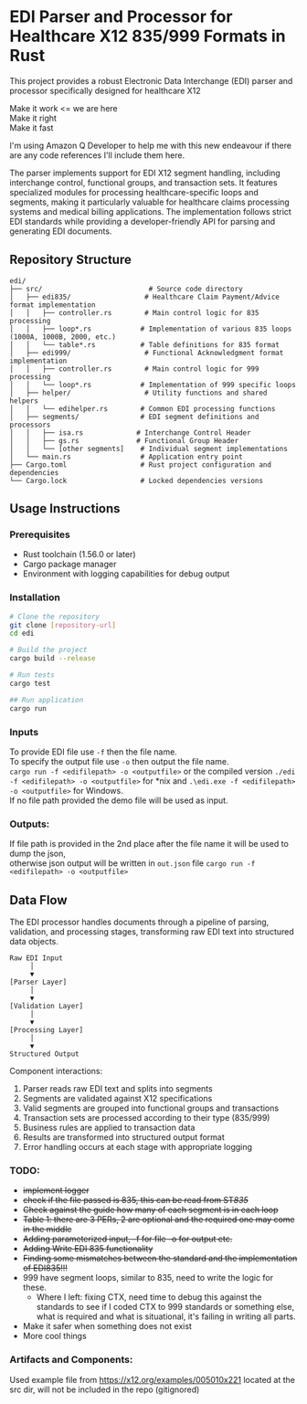 # EDI Parser and Processor for Healthcare X12 835/999 Formats in Rust

This project provides a robust Electronic Data Interchange (EDI) parser and processor specifically designed for healthcare X12 

Make it work <= we are here   
Make it right   
Make it fast   

I'm using Amazon Q Developer to help me with this new endeavour if there are any code references I'll include them here.

The parser implements support for EDI X12 segment handling, including interchange control, functional groups, and transaction sets. It features specialized modules for processing healthcare-specific loops and segments, making it particularly valuable for healthcare claims processing systems and medical billing applications. The implementation follows strict EDI standards while providing a developer-friendly API for parsing and generating EDI documents.

## Repository Structure
```
edi/
├── src/                          # Source code directory
│   ├── edi835/                  # Healthcare Claim Payment/Advice format implementation
│   │   ├── controller.rs        # Main control logic for 835 processing
│   │   ├── loop*.rs            # Implementation of various 835 loops (1000A, 1000B, 2000, etc.)
│   │   └── table*.rs           # Table definitions for 835 format
│   ├── edi999/                  # Functional Acknowledgment format implementation
│   │   ├── controller.rs        # Main control logic for 999 processing
│   │   └── loop*.rs            # Implementation of 999 specific loops
│   ├── helper/                  # Utility functions and shared helpers
│   │   └── edihelper.rs        # Common EDI processing functions
│   ├── segments/               # EDI segment definitions and processors
│   │   ├── isa.rs             # Interchange Control Header
│   │   ├── gs.rs              # Functional Group Header
│   │   └── [other segments]    # Individual segment implementations
│   └── main.rs                 # Application entry point
├── Cargo.toml                  # Rust project configuration and dependencies
└── Cargo.lock                  # Locked dependencies versions
```

## Usage Instructions
### Prerequisites
- Rust toolchain (1.56.0 or later)
- Cargo package manager
- Environment with logging capabilities for debug output

### Installation
```bash
# Clone the repository
git clone [repository-url]
cd edi

# Build the project
cargo build --release

# Run tests
cargo test

## Run application
cargo run
```

### Inputs   
To provide EDI file use `-f` then the file name.   
To specify the output file use `-o` then output the file name.     
`cargo run -f <edifilepath> -o <outputfile>` or the compiled version `./edi -f <edifilepath> -o <outputfile>` for *nix and `.\edi.exe -f <edifilepath> -o <outputfile>` for Windows.   
If no file path provided the demo file will be used as input.

### Outputs:   
If file path is provided in the 2nd place after the file name it will be used to dump the json,     
otherwise json output will be written in `out.json` file
`cargo run -f <edifilepath> -o <outputfile>`


## Data Flow
The EDI processor handles documents through a pipeline of parsing, validation, and processing stages, transforming raw EDI text into structured data objects.

```ascii
Raw EDI Input
     │
     ▼
[Parser Layer]
     │
     ▼
[Validation Layer]
     │
     ▼
[Processing Layer]
     │
     ▼
Structured Output
```

Component interactions:
1. Parser reads raw EDI text and splits into segments
2. Segments are validated against X12 specifications
3. Valid segments are grouped into functional groups and transactions
4. Transaction sets are processed according to their type (835/999)
5. Business rules are applied to transaction data
6. Results are transformed into structured output format
7. Error handling occurs at each stage with appropriate logging

### TODO:
* ~~implement logger~~
* ~~check if the file passed is 835, this can be read from ST*835*~~
* ~~Check against the guide how many of each segment is in each loop~~
* ~~Table 1: there are 3 PERs, 2 are optional and the required one may come in the middle~~
* ~~Adding parameterized input, -f for file -o for output etc.~~
* ~~Adding Write EDI 835 functionality~~
* ~~Finding some mismatches between the standard and the implementation of EDI835!!!~~
* 999 have segment loops, similar to 835, need to write the logic for these.
     * Where I left: fixing CTX, need time to debug this against the standards to see if I coded CTX to 999 standards or something else, what is required and what is situational, it's failing in writing all parts.
* Make it safer when something does not exist
* More cool things


### Artifacts and Components:
Used example file from https://x12.org/examples/005010x221 located at the src dir, will not be included in the repo (gitignored)
